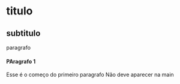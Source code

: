  # titulo 
 ## subtitulo

 paragrafo 

 #### PAragrafo 1

 Esse é o começo do primeiro paragrafo
 Não deve aparecer na main